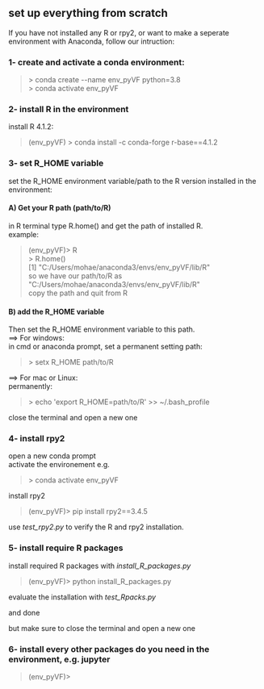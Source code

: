 ## set up everything from scratch

If you have not installed any R or rpy2, or want to make a seperate environment with Anaconda, follow our intruction:

### 1- create and activate a conda environment:

> \> conda create --name env_pyVF python=3.8 </br>
> \> conda activate env_pyVF </br>

### 2- install R in the environment
install R 4.1.2: </br>
> (env_pyVF) \> conda install -c conda-forge r-base==4.1.2 

### 3- set R_HOME variable
set the R_HOME environment variable/path to the R version installed in the environment: </br>
#### A) Get your R path (path/to/R) </br>
in R terminal type R.home() and get the path of installed R. </br>
example: </br>
> (env_pyVF)\> R </br>
> \> R.home() </br>
[1] "C:/Users/mohae/anaconda3/envs/env_pyVF/lib/R" </br>
so we have our path/to/R as "C:/Users/mohae/anaconda3/envs/env_pyVF/lib/R" </br>
copy the path and quit from R


#### B) add the R_HOME variable
Then set the R_HOME environment variable to this path. </br>
==> For windows:</br>
in cmd or anaconda prompt, set a permanent setting path:
> \> setx R_HOME path/to/R

==> For mac or Linux: </br>
permanently: </br>
> \> echo 'export R_HOME=path/to/R' >> ~/.bash_profile 

close the terminal and open a new one </br>

### 4- install rpy2
open a new conda prompt </br>
activate the environement e.g. 
> \> conda activate env_pyVF

install rpy2 </br>
> (env_pyVF)\> pip install rpy2==3.4.5 

use _test_rpy2.py_ to verify the R and rpy2 installation.

### 5- install require R packages
install required R packages with _install_R_packages.py_
> (env_pyVF)\> python install_R_packages.py

evaluate the installation with _test_Rpacks.py_

and done </br>

but make sure to close the terminal and open a new one
### 6- install every other packages do you need in the environment, e.g. jupyter
> (env_pyVF)\> 

